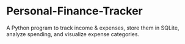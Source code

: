 # Personal-Finance-Tracker
A Python program to track income &amp; expenses, store them in SQLite, analyze spending, and visualize expense categories.
